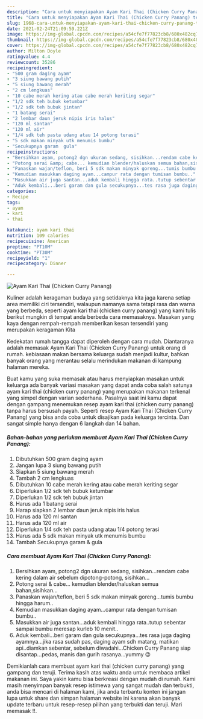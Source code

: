 ```yaml
---
description: "Cara untuk menyiapakan Ayam Kari Thai (Chicken Curry Panang) teraktual"
title: "Cara untuk menyiapakan Ayam Kari Thai (Chicken Curry Panang) teraktual"
slug: 1968-cara-untuk-menyiapakan-ayam-kari-thai-chicken-curry-panang-teraktual
date: 2021-02-24T21:09:59.221Z
image: https://img-global.cpcdn.com/recipes/a54cfe7f77823cb8/680x482cq70/ayam-kari-thai-chicken-curry-panang-foto-resep-utama.jpg
thumbnail: https://img-global.cpcdn.com/recipes/a54cfe7f77823cb8/680x482cq70/ayam-kari-thai-chicken-curry-panang-foto-resep-utama.jpg
cover: https://img-global.cpcdn.com/recipes/a54cfe7f77823cb8/680x482cq70/ayam-kari-thai-chicken-curry-panang-foto-resep-utama.jpg
author: Milton Doyle
ratingvalue: 4.4
reviewcount: 35286
recipeingredient:
- "500 gram daging ayam"
- "3 siung bawang putih"
- "5 siung bawang merah"
- "2 cm lengkuas"
- "10 cabe merah kering atau cabe merah keriting segar"
- "1/2 sdk teh bubuk ketumbar"
- "1/2 sdk teh bubuk jintan"
- "1 batang serai"
- "2 lembar daun jeruk nipis iris halus"
- "120 ml santan"
- "120 ml air"
- "1/4 sdk teh pasta udang atau 14 potong terasi"
- "5 sdk makan minyak utk menumis bumbu"
- "Secukupnya garam  gula"
recipeinstructions:
- "Bersihkan ayam, potong2 dgn ukuran sedang, sisihkan...rendam cabe kering dalam air sebelum dipotong-potong, sisihkan..."
- "Potong serai &amp; cabe... kemudian blender/haluskan semua bahan,sisihkan..."
- "Panaskan wajan/teflon, beri 5 sdk makan minyak goreng...tumis bumbu hingga harum.."
- "Kemudian masukkan daging ayam...campur rata dengan tumisan bumbu.."
- "Masukkan air juga santan...aduk kembali hingga rata..tutup sebentar sampai bumbu meresap kurleb 10 menit.."
- "Aduk kembali...beri garam dan gula secukupnya...tes rasa juga daging ayamnya...jika rasa sudah pas, daging ayam sdh matang, matikan api..diamkan sebentar, sebelum diwadahi...Chicken Curry Panang siap disantap...pedas, manis dan gurih rasanya...yummy 😉"
categories:
- Recipe
tags:
- ayam
- kari
- thai

katakunci: ayam kari thai 
nutrition: 109 calories
recipecuisine: American
preptime: "PT10M"
cooktime: "PT30M"
recipeyield: "1"
recipecategory: Dinner

---
```



![Ayam Kari Thai (Chicken Curry Panang)](https://img-global.cpcdn.com/recipes/a54cfe7f77823cb8/680x482cq70/ayam-kari-thai-chicken-curry-panang-foto-resep-utama.jpg)

Kuliner adalah keragaman budaya yang setidaknya kita jaga karena setiap area memiliki ciri tersendiri, walaupun namanya sama tetapi rasa dan warna yang berbeda, seperti ayam kari thai (chicken curry panang) yang kami tulis berikut mungkin di tempat anda berbeda cara memasaknya. Masakan yang kaya dengan rempah-rempah memberikan kesan tersendiri yang merupakan keragaman Kita



Kedekatan rumah tangga dapat diperoleh dengan cara mudah. Diantaranya adalah memasak Ayam Kari Thai (Chicken Curry Panang) untuk orang di rumah. kebiasaan makan bersama keluarga sudah menjadi kultur, bahkan banyak orang yang merantau selalu merindukan makanan di kampung halaman mereka.

Buat kamu yang suka memasak atau harus menyiapkan masakan untuk keluarga ada banyak variasi masakan yang dapat anda coba salah satunya ayam kari thai (chicken curry panang) yang merupakan makanan terkenal yang simpel dengan varian sederhana. Pasalnya saat ini kamu dapat dengan gampang menemukan resep ayam kari thai (chicken curry panang) tanpa harus bersusah payah.
Seperti resep Ayam Kari Thai (Chicken Curry Panang) yang bisa anda coba untuk disajikan pada keluarga tercinta. Dan sangat simple hanya dengan 6 langkah dan 14 bahan.


<!--inarticleads1-->

##### Bahan-bahan yang perlukan membuat Ayam Kari Thai (Chicken Curry Panang):

1. Dibutuhkan 500 gram daging ayam
1. Jangan lupa 3 siung bawang putih
1. Siapkan 5 siung bawang merah
1. Tambah 2 cm lengkuas
1. Dibutuhkan 10 cabe merah kering atau cabe merah keriting segar
1. Diperlukan 1/2 sdk teh bubuk ketumbar
1. Diperlukan 1/2 sdk teh bubuk jintan
1. Harus ada 1 batang serai
1. Harap siapkan 2 lembar daun jeruk nipis iris halus
1. Harus ada 120 ml santan
1. Harus ada 120 ml air
1. Diperlukan 1/4 sdk teh pasta udang atau 1/4 potong terasi
1. Harus ada 5 sdk makan minyak utk menumis bumbu
1. Tambah Secukupnya garam &amp; gula




<!--inarticleads2-->

##### Cara membuat  Ayam Kari Thai (Chicken Curry Panang):

1. Bersihkan ayam, potong2 dgn ukuran sedang, sisihkan...rendam cabe kering dalam air sebelum dipotong-potong, sisihkan...
1. Potong serai &amp; cabe... kemudian blender/haluskan semua bahan,sisihkan...
1. Panaskan wajan/teflon, beri 5 sdk makan minyak goreng...tumis bumbu hingga harum..
1. Kemudian masukkan daging ayam...campur rata dengan tumisan bumbu..
1. Masukkan air juga santan...aduk kembali hingga rata..tutup sebentar sampai bumbu meresap kurleb 10 menit..
1. Aduk kembali...beri garam dan gula secukupnya...tes rasa juga daging ayamnya...jika rasa sudah pas, daging ayam sdh matang, matikan api..diamkan sebentar, sebelum diwadahi...Chicken Curry Panang siap disantap...pedas, manis dan gurih rasanya...yummy 😉




Demikianlah cara membuat ayam kari thai (chicken curry panang) yang gampang dan teruji. Terima kasih atas waktu anda untuk membaca artikel makanan ini. Saya yakin kamu bisa berkreasi dengan mudah di rumah. Kami masih menyimpan banyak resep istimewa yang sangat mudah dan terbukti, anda bisa mencari di halaman kami, jika anda terbantu konten ini jangan lupa untuk share dan simpan halaman website ini karena akan banyak update terbaru untuk resep-resep pilihan yang terbukti dan teruji. Mari memasak !!. 
